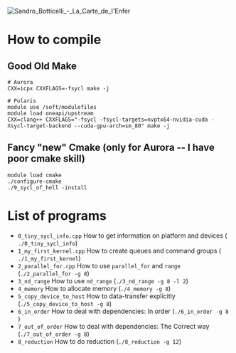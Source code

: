 ![Sandro_Botticelli_-_La_Carte_de_l'Enfer](https://github.com/user-attachments/assets/f657847c-1e53-49d7-b16d-33701989b812)

# How to compile

## Good Old Make

```
# Aurora
CXX=icpx CXXFLAGS=-fsycl make -j

# Polaris
module use /soft/modulefiles
module load oneapi/upstream
CXX=clang++ CXXFLAGS="-fsycl -fsycl-targets=nvptx64-nvidia-cuda -Xsycl-target-backend --cuda-gpu-arch=sm_80" make -j
```

## Fancy "new" Cmake (only for Aurora -- I have poor cmake skill)

```
module load cmake
./configure-cmake
./9_sycl_of_hell -install
```

# List of programs

- `0_tiny_sycl_info.cpp` How to get information on platform and devices ( `./0_tiny_sycl_info`)
- `1_my_first_kernel.cpp` How to create queues and command groups ( `./1_my_first_kernel`)
- `2_parallel_for.cpp` How to use `parallel_for` and `range` (`./2_parallel_for -g 8`)
- `3_nd_range` How to use `nd_range` (`./3_nd_range -g 8 -l 2`)
- `4_memory` How to allocate memory (`./4_memory -g 8`)
- `5_copy_device_to_host` How to data-transfer explicitly (`./5_copy_device_to_host -g 8`)
- `6_in_order` How to deal with dependencies: In order (`./6_in_order -g 8 `) 
- `7_out_of_order` How to deal with dependencies: The Correct way (`./7_out_of_order -g 8`)
- `8_reduction` How to do reduction (`./8_reduction -g 12`)

